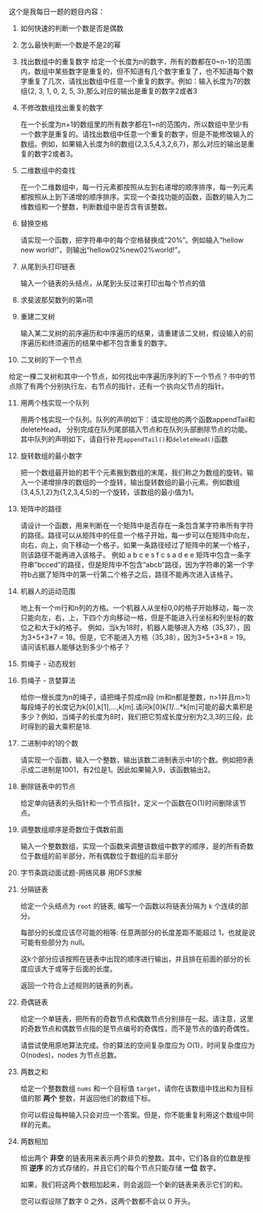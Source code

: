 这个是我每日一题的题目内容：

1. 如何快速的判断一个数是否是偶数

2. 怎么最快判断一个数是不是2的幂

3. 找出数组中的重复数字
   给定一个长度为n的数字，所有的数都在0~n-1的范围内，数组中某些数字是重复的，但不知道有几个数字重复了，也不知道每个数字重复了几次，请找出数组中任意一个重复的数字。例如：输入长度为7的数组{2, 3, 1, 0, 2, 5, 3},那么对应的输出是重复的数字2或者3

4. 不修改数组找出重复的数字

   在一个长度为n+1的数组里的所有数字都在1~n的范围内，所以数组中至少有一个数字是重复的。请找出数组中任意一个重复的数字，但是不能修改输入的数组。例如，如果输入长度为8的数组{2,3,5,4,3,2,6,7}，那么对应的输出是重复的数字2或者3。

5. 二维数组中的查找

   在一个二维数组中，每一行元素都按照从左到右递增的顺序排序，每一列元素都按照从上到下递增的顺序排序。实现一个查找功能的函数，函数的输入为二维数组和一个整数，判断数组中是否含有该整数。

6. 替换空格

   请实现一个函数，把字符串中的每个空格替换成“20%”。例如输入“hellow new world!”，则输出“hellow02%new02%world!”。

7. 从尾到头打印链表

   输入一个链表的头结点，从尾到头反过来打印出每个节点的值

8. 求斐波那契数列的第n项

9. 重建二叉树

   输入某二叉树的前序遍历和中序遍历的结果，请重建该二叉树，假设输入的前序遍历和终须遍历的结果中都不包含重复的数字。

10. 二叉树的下一个节点

   给定一棵二叉树和其中一个节点，如何找出中序遍历序列的下一个节点？书中的节点除了有两个分别执行左、右节点的指针，还有一个执向父节点的指针。

11. 用两个栈实现一个队列

    用两个栈实现一个队列。队列的声明如下：请实现他的两个函数appendTail和deleteHead， 分别完成在队列尾部插入节点和在队列头部删除节点的功能。其中队列的声明如下，请自行补充`appendTail()`和`deleteHead()`函数

12. 旋转数组的最小数字

    把一个数组最开始的若干个元素搬到数组的末尾，我们称之为数组的旋转。输入一个递增排序的数组的一个旋转，输出旋转数组的最小元素。例如数组{3,4,5,1,2}为{1,2,3,4,5}的一个旋转，该数组的最小值为1。

13. 矩阵中的路径

    请设计一个函数，用来判断在一个矩阵中是否存在一条包含某字符串所有字符的路径。路径可以从矩阵中的任意一个格子开始，每一步可以在矩阵中向左，向右，向上，向下移动一个格子。如果一条路径经过了矩阵中的某一个格子，则该路径不能再进入该格子。 例如 a b c e s f c s a d e e 矩阵中包含一条字符串”bcced”的路径，但是矩阵中不包含”abcb”路径，因为字符串的第一个字符b占据了矩阵中的第一行第二个格子之后，路径不能再次进入该格子。

14. 机器人的运动范围

    地上有一个m行和n列的方格。一个机器人从坐标0,0的格子开始移动，每一次只能向左，右，上，下四个方向移动一格，但是不能进入行坐标和列坐标的数位之和大于k的格子。 例如，当k为18时，机器人能够进入方格（35,37），因为3+5+3+7 = 18。但是，它不能进入方格（35,38），因为3+5+3+8 = 19。请问该机器人能够达到多少个格子？

15. 剪绳子 - 动态规划

16. 剪绳子 - 贪婪算法

    给你一根长度为n的绳子，请把绳子剪成m段 (m和n都是整数，n>1并且m>1)每段绳子的长度记为k[0],k[1],…,k[m].请问k[0]*k[1]*…*k[m]可能的最大乘积是多少？例如，当绳子的长度为8时，我们把它剪成长度分别为2,3,3的三段，此时得到的最大乘积是18.

17. 二进制中的1的个数

    请实现一个函数，输入一个整数，输出该数二进制表示中1的个数。例如把9表示成二进制是1001，有2位是1。因此如果输入9，该函数输出2。

18. 删除链表中的节点

    给定单向链表的头指针和一个节点指针，定义一个函数在O(1)时间删除该节点。

19. 调整数组顺序是奇数位于偶数前面

    输入一个整数数组，实现一个函数来调整该数组中数字的顺序，是的所有奇数位于数组的前半部分，所有偶数位于数组的后半部分

20. 字节条跳动面试题-网络风暴 用DFS求解

21. 分隔链表

    给定一个头结点为 `root` 的链表, 编写一个函数以将链表分隔为 `k` 个连续的部分。

    每部分的长度应该尽可能的相等: 任意两部分的长度差距不能超过 1，也就是说可能有些部分为 null。

    这k个部分应该按照在链表中出现的顺序进行输出，并且排在前面的部分的长度应该大于或等于后面的长度。

    返回一个符合上述规则的链表的列表。

22. 奇偶链表

    给定一个单链表，把所有的奇数节点和偶数节点分别排在一起。请注意，这里的奇数节点和偶数节点指的是节点编号的奇偶性，而不是节点的值的奇偶性。

    请尝试使用原地算法完成。你的算法的空间复杂度应为 O(1)，时间复杂度应为 O(nodes)，nodes 为节点总数。

23. 两数之和

    给定一个整数数组 `nums` 和一个目标值 `target`，请你在该数组中找出和为目标值的那 **两个** 整数，并返回他们的数组下标。

    你可以假设每种输入只会对应一个答案。但是，你不能重复利用这个数组中同样的元素。

24. 两数相加

    给出两个 **非空** 的链表用来表示两个非负的整数。其中，它们各自的位数是按照 **逆序** 的方式存储的，并且它们的每个节点只能存储 **一位** 数字。

    如果，我们将这两个数相加起来，则会返回一个新的链表来表示它们的和。

    您可以假设除了数字 0 之外，这两个数都不会以 0 开头。